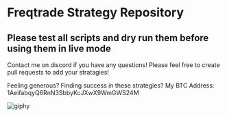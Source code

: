 # Freqtrade Strategy Repository
## Please test all scripts and dry run them before using them in live mode

Contact me on discord if you have any questions! 
Please feel free to create pull requests to add your stratagies!

Feeling generous? Finding success in these strategies?
My BTC Address: 1AeifabqyQ6RnN3SbbyKcJXwX9WmGWS24M


![giphy](https://user-images.githubusercontent.com/59344613/103436624-7c909e80-4bd2-11eb-8add-57b5a022e7c2.gif)
